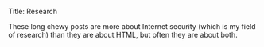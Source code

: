 Title: Research

These long chewy posts are more about Internet security (which is
my field of research) than they are about HTML, but often they are
about both.
